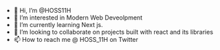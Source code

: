 - 👋 Hi, I’m @HOSS11H
- 👀 I’m interested in Modern Web Deveolpment
- 🌱 I’m currently learning Next js.
- 💞️ I’m looking to collaborate on projects built with react and its libraries
- 📫 How to reach me @ HOSS_11H on Twitter

<!---
HOSS11H/HOSS11H is a ✨ special ✨ repository because its `README.md` (this file) appears on your GitHub profile.
You can click the Preview link to take a look at your changes.
--->
